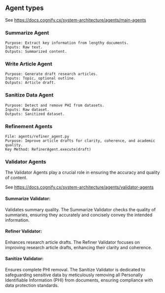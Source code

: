 ## Agent types

See https://docs.cognify.cx/system-architecture/agents/main-agents

### Summarize Agent

    Purpose: Extract key information from lengthy documents.
    Inputs: Raw text.
    Outputs: Summarized content.

### Write Article Agent

    Purpose: Generate draft research articles.
    Inputs: Topic, optional outline.
    Outputs: Article draft.

### Sanitize Data Agent

    Purpose: Detect and remove PHI from datasets.
    Inputs: Raw dataset.
    Outputs: Sanitized dataset.

### Refinement Agents

    File: agents/refiner_agent.py
    Purpose: Improve article drafts for clarity, coherence, and academic quality.
    Key Method: RefinerAgent.execute(draft)

### Validator Agents
The Validator Agents play a crucial role in ensuring the accuracy and quality of content. 

See https://docs.cognify.cx/system-architecture/agents/validator-agents

#### Summarize Validator: 
Validates summary quality. The Summarize Validator checks the quality of summaries, ensuring they accurately and concisely convey the intended information.

#### Refiner Validator: 
Enhances research article drafts. The Refiner Validator focuses on improving research article drafts, enhancing their clarity and coherence. 

#### Sanitize Validator: 
Ensures complete PHI removal. The Sanitize Validator is dedicated to safeguarding sensitive data by meticulously removing all Personally Identifiable Information (PHI) from documents, ensuring compliance with data protection standards.

